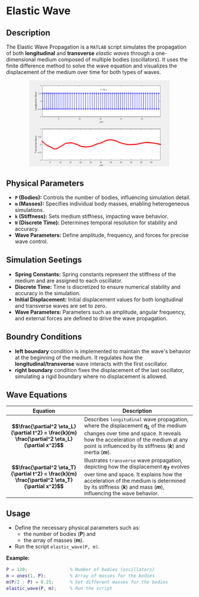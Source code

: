 # Elastic Wave

## Description

The Elastic Wave Propagation is a `MATLAB` script simulates the propagation of both **longitudinal** and **transverse** *elastic waves* through a one-dimensional medium composed of multiple bodies (oscillators). It uses the finite difference method to solve the wave equation and visualizes the displacement of the medium over time for both types of waves.

<p align="center">
    <a href="https://github.com/justin-marian/heat-equation/tree/main/demo/simulation.mp4">
        <img src="images/waves.png" alt="Waves Longitudinal-Transverse Types" style="max-width: 75%; height: auto;">
    </a>
</p>

## Physical Parameters

- **`P` (Bodies):** Controls the number of bodies, influencing simulation detail.
- **`m` (Masses):** Specifies individual body masses, enabling heterogeneous simulations.
- **`k` (Stiffness):** Sets medium stiffness, impacting wave behavior.
- **`N` (Discrete Time):** Determines temporal resolution for stability and accuracy.
- **Wave Parameters:** Define amplitude, frequency, and forces for precise wave control.

## Simulation Seetings

- **Spring Constants:** Spring constants represent the stiffness of the medium and are assigned to each oscillator.
- **Discrete Time:** Time is discretized to ensure numerical stability and accuracy in the simulation.
- **Initial Displacement:** Initial displacement values for both longitudinal and transverse waves are set to zero.
- **Wave Parameters:** Parameters such as amplitude, angular frequency, and external forces are defined to drive the wave propagation.

## Boundry Conditions

- **left boundary** condition is implemented to maintain the wave's behavior at the beginning of the medium. It regulates how the **longitudinal/transverse** wave interacts with the first oscillator.
- **right boundary** condition fixes the displacement of the last oscillator, simulating a rigid boundary where no displacement is allowed.

## Wave Equations

| Equation | Description                                                                                        |
|----------|----------------------------------------------------------------------------------------------------|
| **$$\frac{\partial^2 \eta_L}{\partial t^2} = \frac{k}{m} \frac{\partial^2 \eta_L}{\partial x^2}$$** | Describes `longitudinal` wave propagation, where the displacement **$\eta_L$** of the medium changes over time and space. It reveals how the acceleration of the medium at any point is influenced by its stiffness (**$k$**) and inertia (**$m$**). |
| **$$\frac{\partial^2 \eta_T}{\partial t^2} = \frac{k}{m} \frac{\partial^2 \eta_T}{\partial x^2}$$** | Illustrates `transverse` wave propagation, depicting how the displacement **$\eta_T$** evolves over time and space. It explains how the acceleration of the medium is determined by its stiffness (**$k$**) and mass (**$m$**), influencing the wave behavior. |

## Usage

- Define the necessary physical parameters such as:
  - the number of bodies (**P**) and
  - the array of masses (**m**).
- Run the script `elastic_wave(P, m)`.

**Example:**

```matlab
P = 120;                % Number of bodies (oscillators)
m = ones(1, P);         % Array of masses for the bodies
m(P/2 : P) = 0.25;      % Set different masses for the bodies
elastic_wave(P, m);     % Run the script
```
